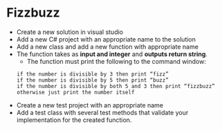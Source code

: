 # Fizzbuzz

- Create a new solution in visual studio
- Add a new C# project with an appropriate name to the solution
- Add a new class and add a new function with appropriate name
- The function takes as __input and integer__ and __outputs return string__. 
  - The function must print the following to the command window:
  ```
  if the number is divisible by 3 then print “fizz”
  if the number is divisible by 5 then print “buzz”
  if the number is divisible by both 5 and 3 then print “fizzbuzz”
  otherwise just print the number itself
  ```
- Create a new test project with an appropriate name
- Add a test class with several test methods that validate your implementation for the created function.

